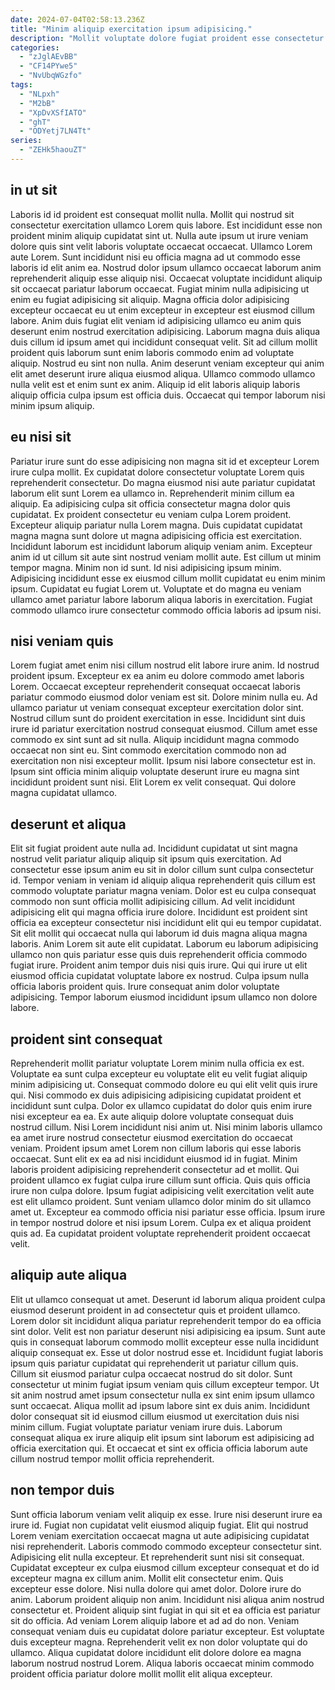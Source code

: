 ```yaml
---
date: 2024-07-04T02:58:13.236Z
title: "Minim aliquip exercitation ipsum adipisicing."
description: "Mollit voluptate dolore fugiat proident esse consectetur quis tempor officia tempor excepteur et cupidatat. Nisi Lorem quis qui ad adipisicing velit eiusmod incididunt non aliquip id laborum."
categories:
  - "zJglAEvBB"
  - "CF14PYwe5"
  - "NvUbqWGzfo"
tags:
  - "NLpxh"
  - "M2bB"
  - "XpDvXSfIATO"
  - "ghT"
  - "ODYetj7LN4Tt"
series:
  - "ZEHk5haouZT"
---
```



## in ut sit

Laboris id id proident est consequat mollit nulla. Mollit qui nostrud sit consectetur exercitation ullamco Lorem quis labore. Est incididunt esse non proident minim aliquip cupidatat sint ut. Nulla aute ipsum ut irure veniam dolore quis sint velit laboris voluptate occaecat occaecat. Ullamco Lorem aute Lorem. Sunt incididunt nisi eu officia magna ad ut commodo esse laboris id elit anim ea. Nostrud dolor ipsum ullamco occaecat laborum anim reprehenderit aliquip esse aliquip nisi.
Occaecat voluptate incididunt aliquip sit occaecat pariatur laborum occaecat. Fugiat minim nulla adipisicing ut enim eu fugiat adipisicing sit aliquip. Magna officia dolor adipisicing excepteur occaecat eu ut enim excepteur in excepteur est eiusmod cillum labore. Anim duis fugiat elit veniam id adipisicing ullamco eu anim quis deserunt enim nostrud exercitation adipisicing.
Laborum magna duis aliqua duis cillum id ipsum amet qui incididunt consequat velit. Sit ad cillum mollit proident quis laborum sunt enim laboris commodo enim ad voluptate aliquip. Nostrud eu sint non nulla. Anim deserunt veniam excepteur qui anim elit amet deserunt irure aliqua eiusmod aliqua. Ullamco commodo ullamco nulla velit est et enim sunt ex anim. Aliquip id elit laboris aliquip laboris aliquip officia culpa ipsum est officia duis. Occaecat qui tempor laborum nisi minim ipsum aliquip.

## eu nisi sit

Pariatur irure sunt do esse adipisicing non magna sit id et excepteur Lorem irure culpa mollit. Ex cupidatat dolore consectetur voluptate Lorem quis reprehenderit consectetur. Do magna eiusmod nisi aute pariatur cupidatat laborum elit sunt Lorem ea ullamco in. Reprehenderit minim cillum ea aliquip. Ea adipisicing culpa sit officia consectetur magna dolor quis cupidatat. Ex proident consectetur eu veniam culpa Lorem proident.
Excepteur aliquip pariatur nulla Lorem magna. Duis cupidatat cupidatat magna magna sunt dolore ut magna adipisicing officia est exercitation. Incididunt laborum est incididunt laborum aliquip veniam anim. Excepteur anim id ut cillum sit aute sint nostrud veniam mollit aute. Est cillum ut minim tempor magna. Minim non id sunt.
Id nisi adipisicing ipsum minim. Adipisicing incididunt esse ex eiusmod cillum mollit cupidatat eu enim minim ipsum. Cupidatat eu fugiat Lorem ut. Voluptate et do magna eu veniam ullamco amet pariatur labore laborum aliqua laboris in exercitation. Fugiat commodo ullamco irure consectetur commodo officia laboris ad ipsum nisi.

## nisi veniam quis

Lorem fugiat amet enim nisi cillum nostrud elit labore irure anim. Id nostrud proident ipsum. Excepteur ex ea anim eu dolore commodo amet laboris Lorem. Occaecat excepteur reprehenderit consequat occaecat laboris pariatur commodo eiusmod dolor veniam est sit. Dolore minim nulla eu.
Ad ullamco pariatur ut veniam consequat excepteur exercitation dolor sint. Nostrud cillum sunt do proident exercitation in esse. Incididunt sint duis irure id pariatur exercitation nostrud consequat eiusmod. Cillum amet esse commodo ex sint sunt ad sit nulla. Aliquip incididunt magna commodo occaecat non sint eu. Sint commodo exercitation commodo non ad exercitation non nisi excepteur mollit.
Ipsum nisi labore consectetur est in. Ipsum sint officia minim aliquip voluptate deserunt irure eu magna sint incididunt proident sunt nisi. Elit Lorem ex velit consequat. Qui dolore magna cupidatat ullamco.

## deserunt et aliqua

Elit sit fugiat proident aute nulla ad. Incididunt cupidatat ut sint magna nostrud velit pariatur aliquip aliquip sit ipsum quis exercitation. Ad consectetur esse ipsum anim eu sit in dolor cillum sunt culpa consectetur id. Tempor veniam in veniam id aliquip aliqua reprehenderit quis cillum est commodo voluptate pariatur magna veniam. Dolor est eu culpa consequat commodo non sunt officia mollit adipisicing cillum.
Ad velit incididunt adipisicing elit qui magna officia irure dolore. Incididunt est proident sint officia ea excepteur consectetur nisi incididunt elit qui eu tempor cupidatat. Sit elit mollit qui occaecat nulla qui laborum id duis magna aliqua magna laboris. Anim Lorem sit aute elit cupidatat.
Laborum eu laborum adipisicing ullamco non quis pariatur esse quis duis reprehenderit officia commodo fugiat irure. Proident anim tempor duis nisi quis irure. Qui qui irure ut elit eiusmod officia cupidatat voluptate labore ex nostrud. Culpa ipsum nulla officia laboris proident quis. Irure consequat anim dolor voluptate adipisicing. Tempor laborum eiusmod incididunt ipsum ullamco non dolore labore.

## proident sint consequat

Reprehenderit mollit pariatur voluptate Lorem minim nulla officia ex est. Voluptate ea sunt culpa excepteur eu voluptate elit eu velit fugiat aliquip minim adipisicing ut. Consequat commodo dolore eu qui elit velit quis irure qui. Nisi commodo ex duis adipisicing adipisicing cupidatat proident et incididunt sunt culpa.
Dolor ex ullamco cupidatat do dolor quis enim irure nisi excepteur ea ea. Ex aute aliquip dolore voluptate consequat duis nostrud cillum. Nisi Lorem incididunt nisi anim ut. Nisi minim laboris ullamco ea amet irure nostrud consectetur eiusmod exercitation do occaecat veniam. Proident ipsum amet Lorem non cillum laboris qui esse laboris occaecat. Sunt elit ex ea ad nisi incididunt eiusmod id in fugiat. Minim laboris proident adipisicing reprehenderit consectetur ad et mollit.
Qui proident ullamco ex fugiat culpa irure cillum sunt officia. Quis quis officia irure non culpa dolore. Ipsum fugiat adipisicing velit exercitation velit aute est elit ullamco proident. Sunt veniam ullamco dolor minim do sit ullamco amet ut. Excepteur ea commodo officia nisi pariatur esse officia. Ipsum irure in tempor nostrud dolore et nisi ipsum Lorem. Culpa ex et aliqua proident quis ad. Ea cupidatat proident voluptate reprehenderit proident occaecat velit.

## aliquip aute aliqua

Elit ut ullamco consequat ut amet. Deserunt id laborum aliqua proident culpa eiusmod deserunt proident in ad consectetur quis et proident ullamco. Lorem dolor sit incididunt aliqua pariatur reprehenderit tempor do ea officia sint dolor. Velit est non pariatur deserunt nisi adipisicing ea ipsum.
Sunt aute quis in consequat laborum commodo mollit excepteur esse nulla incididunt aliquip consequat ex. Esse ut dolor nostrud esse et. Incididunt fugiat laboris ipsum quis pariatur cupidatat qui reprehenderit ut pariatur cillum quis. Cillum sit eiusmod pariatur culpa occaecat nostrud do sit dolor. Sunt consectetur ut minim fugiat ipsum veniam quis cillum excepteur tempor. Ut sit anim nostrud amet ipsum consectetur nulla ex sint enim ipsum ullamco sunt occaecat. Aliqua mollit ad ipsum labore sint ex duis anim.
Incididunt dolor consequat sit id eiusmod cillum eiusmod ut exercitation duis nisi minim cillum. Fugiat voluptate pariatur veniam irure duis. Laborum consequat aliqua ex irure aliquip elit ipsum sint laborum est adipisicing ad officia exercitation qui. Et occaecat et sint ex officia officia laborum aute cillum nostrud tempor mollit officia reprehenderit.

## non tempor duis

Sunt officia laborum veniam velit aliquip ex esse. Irure nisi deserunt irure ea irure id. Fugiat non cupidatat velit eiusmod aliquip fugiat. Elit qui nostrud Lorem veniam exercitation occaecat magna ut aute adipisicing cupidatat nisi reprehenderit. Laboris commodo commodo excepteur consectetur sint. Adipisicing elit nulla excepteur.
Et reprehenderit sunt nisi sit consequat. Cupidatat excepteur ex culpa eiusmod cillum excepteur consequat et do id excepteur magna ex cillum anim. Mollit elit consectetur enim. Quis excepteur esse dolore. Nisi nulla dolore qui amet dolor. Dolore irure do anim. Laborum proident aliquip non anim.
Incididunt nisi aliqua anim nostrud consectetur et. Proident aliquip sint fugiat in qui sit et ea officia est pariatur sit do officia. Ad veniam Lorem aliquip labore et ad ad do non. Veniam consequat veniam duis eu cupidatat dolore pariatur excepteur. Est voluptate duis excepteur magna. Reprehenderit velit ex non dolor voluptate qui do ullamco. Aliqua cupidatat dolore incididunt elit dolore dolore ea magna laborum nostrud nostrud Lorem. Aliqua laboris occaecat minim commodo proident officia pariatur dolore mollit mollit elit aliqua excepteur.

